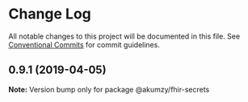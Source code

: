 # Change Log

All notable changes to this project will be documented in this file.
See [Conventional Commits](https://conventionalcommits.org) for commit guidelines.

## 0.9.1 (2019-04-05)

**Note:** Version bump only for package @akumzy/fhir-secrets
